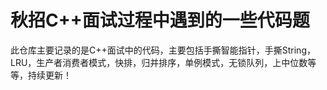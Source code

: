 # 秋招C++面试过程中遇到的一些代码题    

此仓库主要记录的是C++面试中的代码，主要包括手撕智能指针，手撕String，LRU，生产者消费者模式，快排，归并排序，单例模式，无锁队列，上中位数等等，持续更新！